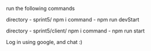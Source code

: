run the following commands


directory - sprint5/
npm i 
command - npm run devStart

directory - sprint5/client/
npm i
command - npm run start

Log in using google, and chat :)
